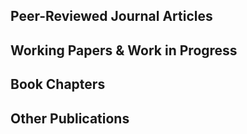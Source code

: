 
## Peer-Reviewed Journal Articles



## Working Papers & Work in Progress



## Book Chapters



## Other Publications
